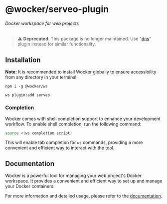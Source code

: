 # @wocker/serveo-plugin

###### Docker workspace for web projects

> ⚠ **Deprecated.** This package is no longer maintained. Use "[dns](https://www.npmjs.com/package/@wocker/dns-plugin)" plugin instead for similar functionality.

## Installation

**Note:** It is recommended to install Wocker globally to ensure accessibility from any directory in your terminal.

```shell
npm i -g @wocker/ws
```

```shell
ws plugin:add serveo
```


### Completion

Wocker comes with shell completion support to enhance your development workflow. To enable shell completion, run the following command:

```bash
source <(ws completion script)
```

This will enable tab completion for `ws` commands, providing a more convenient and efficient way to interact with the tool.


## Documentation

Wocker is a powerful tool for managing your web project's Docker workspace. It provides a convenient and efficient way to set up and manage your Docker containers.

For more information and detailed usage, please refer to the [documentation](https://kearisp.github.io/wocker).

